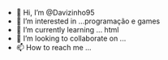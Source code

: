 - 👋 Hi, I’m @Davizinho95
- 👀 I’m interested in ...programação e games
- 🌱 I’m currently learning ... html
- 💞️ I’m looking to collaborate on ...
- 📫 How to reach me ...

<!---
Davizinho95/Davizinho95 is a ✨ special ✨ repository because its `README.md` (this file) appears on your GitHub profile.
You can click the Preview link to take a look at your changes.
--->
